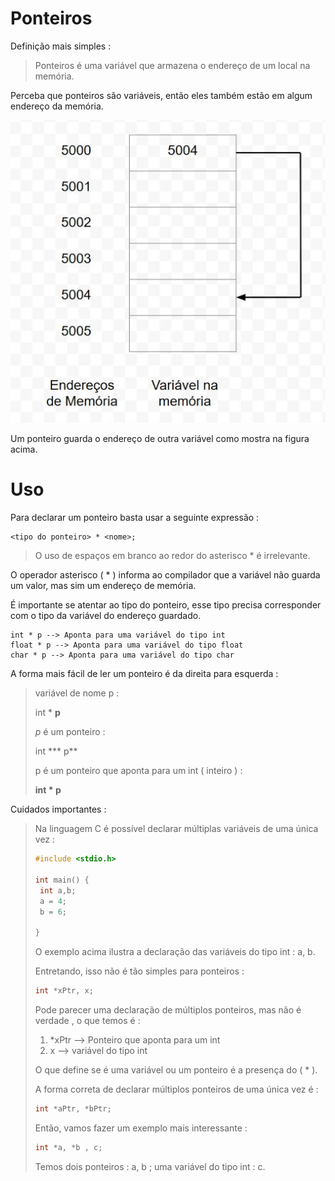 # Ponteiros

Definição mais simples :

> Ponteiros é uma variável que armazena o endereço de um local na memória.

Perceba que ponteiros são variáveis, então eles também estão em algum endereço da memória.

![](imagens/ponteiros.jpg)

Um ponteiro guarda o endereço de outra variável como mostra na figura acima.



# Uso

Para declarar um ponteiro basta usar a seguinte expressão :

```
<tipo do ponteiro> * <nome>;   
```

> O uso de espaços em branco ao redor do asterisco * é irrelevante.

O operador asterisco ( * ) informa ao compilador que a variável não guarda um valor, mas sim um endereço de memória.

É importante se atentar ao tipo do ponteiro, esse tipo precisa corresponder com o tipo da variável do endereço guardado. 

```
int * p --> Aponta para uma variável do tipo int
float * p --> Aponta para uma variável do tipo float
char * p --> Aponta para uma variável do tipo char
```

 A forma mais fácil de ler um ponteiro é da direita para esquerda :

> variável de nome p :
>
> int * **p**
>
> *p* é um ponteiro :
>
> int *** p**
>
> p é um ponteiro que aponta para um int ( inteiro ) :
>
> **int * p**

Cuidados importantes :

> Na linguagem C é possível declarar múltiplas variáveis de uma única vez :
>
> ```c
> #include <stdio.h>
> 
> int main() {
>  int a,b;
>  a = 4;
>  b = 6;
> 
> }
> ```
>
> O exemplo acima ilustra a declaração das variáveis do tipo int : a, b.
>
> Entretando, isso não é tão simples para ponteiros :
>
> ```c
> int *xPtr, x;
> ```
>
> Pode parecer uma declaração de múltiplos ponteiros, mas não é verdade , o que temos é :
>
> 1. *xPtr --> Ponteiro que aponta para um int
> 2. x --> variável do tipo int
>
> O que define se é uma variável ou um ponteiro é a presença do ( * ).
>
> A forma correta de declarar múltiplos ponteiros de uma única vez é :
>
> ```c
> int *aPtr, *bPtr;
> ```
>
>  Então, vamos fazer um exemplo mais interessante :
>
> ```c
> int *a, *b , c;
> ```
>
> Temos dois ponteiros : a, b ; uma variável do tipo int : c.